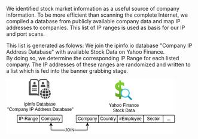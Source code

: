 We identified stock market information as a useful source of company information. To be more efficient than scanning the complete Internet, we compiled a database from publicly available company data and map IP addresses to companies. 
This list of IP ranges is used as basis for our IP and port scans.

This list is generated as folows:
We join the ipinfo.io database "Company IP Address Database" with available Stock Data on Yahoo Finance.  
By doing so, we determine the corresponding IP Range for each listed company.
The IP addresses of these ranges are randomized and written to a list which is fed into the banner grabbing stage.

![](/img/docs/ip_aquisition.png)
